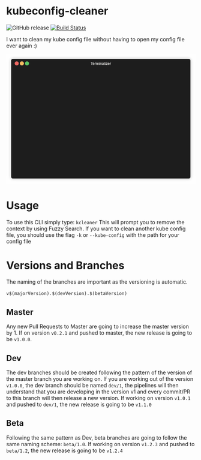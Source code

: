 # kubeconfig-cleaner
![GitHub release](https://img.shields.io/github/release/gcarrarom/kubeconfig-cleaner-cli.svg)
[![Build Status](https://dev.azure.com/FancyWhale/KCleaner%20CLI/_apis/build/status/gcarrarom.kubeconfig-cleaner-cli%20(1)?branchName=master)](https://dev.azure.com/FancyWhale/KCleaner%20CLI/_build/latest?definitionId=2&branchName=master)
	
I want to clean my kube config file without having to open my config file ever again :)

<p align="center">
  <img src="https://github.com/gcarrarom/kubeconfig-cleaner-cli/raw/master/render1557878856917.gif">
</p>

# Usage

To use this CLI simply type:
`kcleaner`
This will prompt you to remove the context by using Fuzzy Search.
If you want to clean another kube config file, you should use the flag `-k` or `--kube-config` with the path for your config file

# Versions and Branches
The naming of the branches are important as the versioning is automatic.
```
v$(majorVersion).$(devVersion).$(betaVersion)
```
## Master
Any new Pull Requests to Master are going to increase the master version by 1.
If on version `v0.2.1` and pushed to master, the new release is going to be `v1.0.0`.
## Dev
The dev branches should be created following the pattern of the version of the master branch you are working on.
If you are working out of the version `v1.0.0`, the dev branch should be named `dev/1`, the pipelines will then understand that you are developing in the version v1 and every commit/PR to this branch will then release a new version.
If working on version `v1.0.1` and pushed to `dev/1`, the new release is going to be `v1.1.0`
## Beta
Following the same pattern as Dev, beta branches are going to follow the same naming scheme: `beta/1.0`.
If working on version `v1.2.3` and pushed to `beta/1.2`, the new release is going to be `v1.2.4`
